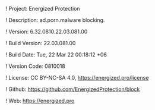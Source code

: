 ! Project: Energized Protection

! Description: ad.porn.malware blocking.

! Version: 6.32.0810.22.03.081.00

! Build Version: 22.03.081.00

! Build Date: Tue, 22 Mar 22 00:18:12 +06

! Version Code: 0810018

! License: CC BY-NC-SA 4.0, https://energized.pro/license

! Github: https://github.com/EnergizedProtection/block

! Web: https://energized.pro
